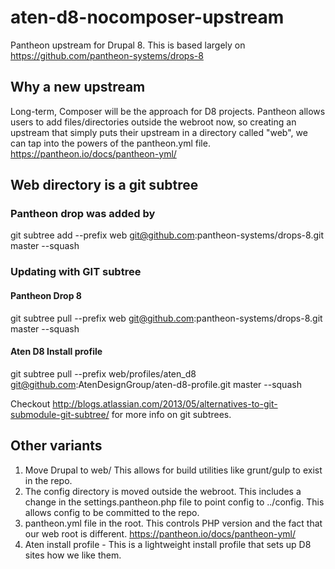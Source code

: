 # aten-d8-nocomposer-upstream
Pantheon upstream for Drupal 8. This is based largely on https://github.com/pantheon-systems/drops-8

## Why a new upstream
Long-term, Composer will be the approach for D8 projects. Pantheon allows users to add files/directories outside the webroot now, so creating an upstream that simply puts their upstream in a directory called "web", we can tap into the powers of the pantheon.yml file. https://pantheon.io/docs/pantheon-yml/

## Web directory is a git subtree

### Pantheon drop was added by
git subtree add --prefix web git@github.com:pantheon-systems/drops-8.git master --squash

### Updating with GIT subtree

#### Pantheon Drop 8
git subtree pull --prefix web git@github.com:pantheon-systems/drops-8.git master --squash

#### Aten D8 Install profile
git subtree pull --prefix web/profiles/aten_d8 git@github.com:AtenDesignGroup/aten-d8-profile.git master --squash


Checkout http://blogs.atlassian.com/2013/05/alternatives-to-git-submodule-git-subtree/ for more info on git subtrees.

## Other variants

1. Move Drupal to web/ This allows for build utilities like grunt/gulp to exist in the repo.
2. The config directory is moved outside the webroot. This includes a change in the settings.pantheon.php file to point config to ../config. This allows config to be committed to the repo.
3. pantheon.yml file in the root. This controls PHP version and the fact that our web root is different. https://pantheon.io/docs/pantheon-yml/
4. Aten install profile - This is a lightweight install profile that sets up D8 sites how we like them.
